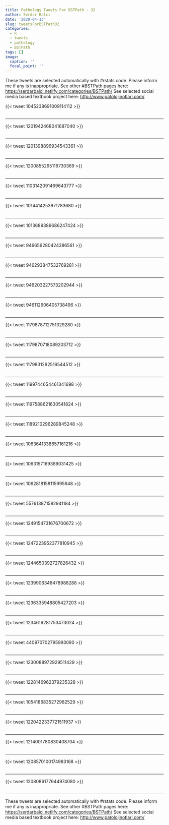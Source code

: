 ```yaml
---
title: Pathology Tweets For BSTPath - 32
author: Serdar Balci
date: '2020-04-13'
slug: tweetsForBSTPath32
categories:
  - R
  - tweets
  - pathology
  - BSTPath
tags: []
image:
  caption: ''
  focal_point: ''
---
```



These tweets are selected automatically with #rstats code. Please inform me if any is inappropriate.
See other #BSTPath pages here: https://serdarbalci.netlify.com/categories/BSTPath/ 
See selected social media based textbook project here: http://www.patolojinotlari.com/

{{< tweet 1045238691009114112 >}}
<br>
<br>
<hr>
{{< tweet 1201942468041687040 >}}
<br>
<br>
<hr>
{{< tweet 1201398896934543361 >}}
<br>
<br>
<hr>
{{< tweet 1200855295116730369 >}}
<br>
<br>
<hr>
{{< tweet 1103142091469643777 >}}
<br>
<br>
<hr>
{{< tweet 1014414253971783680 >}}
<br>
<br>
<hr>
{{< tweet 1013689389686247424 >}}
<br>
<br>
<hr>
{{< tweet 946656280424386561 >}}
<br>
<br>
<hr>
{{< tweet 946293847532769281 >}}
<br>
<br>
<hr>
{{< tweet 946203227573202944 >}}
<br>
<br>
<hr>
{{< tweet 946112606405738496 >}}
<br>
<br>
<hr>
{{< tweet 1179878712751329280 >}}
<br>
<br>
<hr>
{{< tweet 1179870718089203712 >}}
<br>
<br>
<hr>
{{< tweet 1179831292516544512 >}}
<br>
<br>
<hr>
{{< tweet 1199744654461341698 >}}
<br>
<br>
<hr>
{{< tweet 1197588621630541824 >}}
<br>
<br>
<hr>
{{< tweet 1189210296289845248 >}}
<br>
<br>
<hr>
{{< tweet 1063641338657161216 >}}
<br>
<br>
<hr>
{{< tweet 1063157169389031425 >}}
<br>
<br>
<hr>
{{< tweet 1062818158115995648 >}}
<br>
<br>
<hr>
{{< tweet 557613871582941184 >}}
<br>
<br>
<hr>
{{< tweet 1249154731676700672 >}}
<br>
<br>
<hr>
{{< tweet 1247223952377810945 >}}
<br>
<br>
<hr>
{{< tweet 1244650392727826432 >}}
<br>
<br>
<hr>
{{< tweet 1239906348478988288 >}}
<br>
<br>
<hr>
{{< tweet 1236335948805427203 >}}
<br>
<br>
<hr>
{{< tweet 1234616281753473024 >}}
<br>
<br>
<hr>
{{< tweet 440970702795993090 >}}
<br>
<br>
<hr>
{{< tweet 1230088972929511429 >}}
<br>
<br>
<hr>
{{< tweet 1228146962379235328 >}}
<br>
<br>
<hr>
{{< tweet 1054186835272982529 >}}
<br>
<br>
<hr>
{{< tweet 1220422337721511937 >}}
<br>
<br>
<hr>
{{< tweet 1214001780830408704 >}}
<br>
<br>
<hr>
{{< tweet 1208570100174983168 >}}
<br>
<br>
<hr>
{{< tweet 1208086177644974080 >}}
<br>
<br>
<hr>


These tweets are selected automatically with #rstats code. Please inform me if any is inappropriate.
See other #BSTPath pages here: https://serdarbalci.netlify.com/categories/BSTPath/ 
See selected social media based textbook project here: http://www.patolojinotlari.com/

